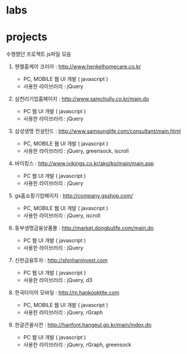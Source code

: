 # labs

<!-- ## lab-a :  -->
<!--
# etc
react native 잠깐 해본 sample 파일
-->

# projects

수행했던 프로젝트 js파일 모음

1. 헨켈홈케어 코리아 : http://www.henkelhomecare.co.kr

   - PC, MOBILE 웹 UI 개발 ( javascript )
   - 사용한 라이브러리 : jQuery

2. 삼천리기업홈페이지 : http://www.samchully.co.kr/main.do

   - PC 웹 UI 개발 ( javascript )
   - 사용한 라이브러리 : jQuery

3. 삼성생명 컨설턴드 : http://www.samsunglife.com/consultant/main.html

   - PC, MOBILE 웹 UI 개발 ( javascript )
   - 사용한 라이브러리 : jQuery, greensock, iscroll

4. 바이킹스 : http://www.ivikings.co.kr/akg/ko/main/main.asp

   - PC 웹 UI 개발 ( javascript )
   - 사용한 라이브러리 : jQuery

5. gs홈쇼핑기업페이지 : http://company.gsshop.com/

   - PC, MOBILE 웹 UI 개발 ( javascript )
   - 사용한 라이브러리 : jQuery, iscroll

6. 동부생명금융상품몰 : http://market.dongbulife.com/main.do

   - PC 웹 UI 개발 ( javascript )
   - 사용한 라이브러리 : jQuery

7. 신한금융투자 : http://shinhaninvest.com

   - PC 웹 UI 개발 ( javascript )
   - 사용한 라이브러리 : jQuery, d3

8. 한국타이어 모바일 : http://m.hankooktite.com

   - PC, MOBILE 웹 UI 개발 ( javascript )
   - 사용한 라이브러리 : jQuery, rGraph

9. 한글큰꼴사전 : http://hanfont.hangeul.go.kr/main/index.do
   - PC 웹 UI 개발 ( javascript )
   - 사용한 라이브러리 : jQuery, rGraph, greensock
